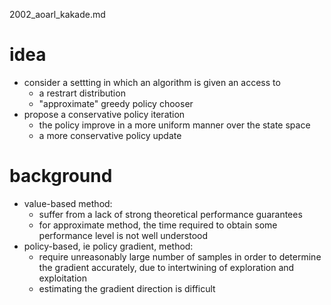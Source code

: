 2002_aoarl_kakade.md

# idea
* consider a settting in which an algorithm is given an access to
  * a restrart distribution
  * "approximate" greedy policy chooser
* propose a conservative policy iteration
  * the policy improve in a more uniform manner over the state space
  * a more conservative policy update

# background
* value-based method:
  * suffer from a lack of strong theoretical performance guarantees
  * for approximate method, the time required to obtain some performance level is not well understood
* policy-based, ie policy gradient, method:
  * require unreasonably large number of samples in order to determine the gradient accurately,
    due to intertwining of exploration and exploitation
  * estimating the gradient direction is difficult
